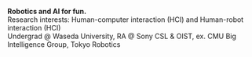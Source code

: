 <b>Robotics and AI for fun.</b>
<br>Research interests: Human-computer interaction (HCI) and Human-robot interaction (HCI)
<br>Undergrad @ Waseda University, RA @ Sony CSL & OIST, ex. CMU Big Intelligence Group, Tokyo Robotics
